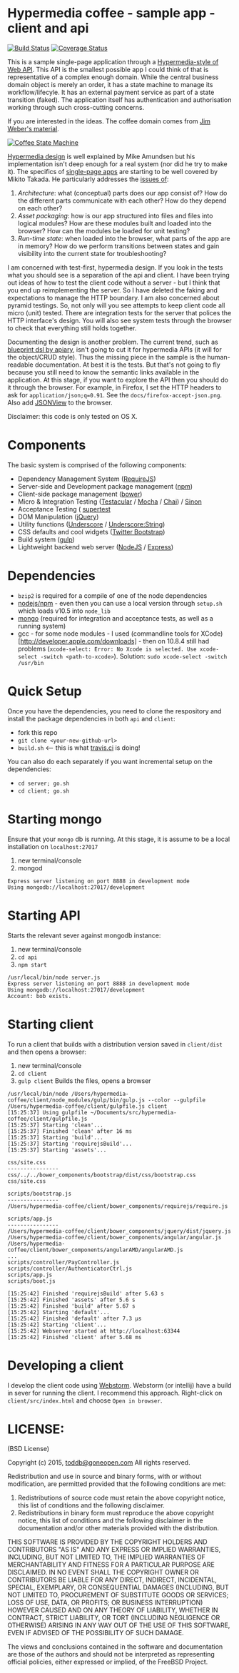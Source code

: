 Hypermedia coffee - sample app - client and api
===============================================

[![Build Status](https://travis-ci.org/toddb/hypermedia-coffee.png?branch=master)](https://travis-ci.org/toddb/hypermedia-coffee)
[![Coverage Status](https://coveralls.io/repos/toddb/hypermedia-coffee/badge.png?branch=coverage)](https://coveralls.io/r/toddb/hypermedia-coffee?branch=coverage)


This is a sample single-page application through a [Hypermedia-style of Web API](http://www.apiacademy.co/lessons/api-design/web-api-architectural-styles). This API is the smallest possible app I could think of that is representative of a complex enough domain. While the central business domain object is merely an order, it has a state machine to manage its workflow/lifecyle. It has an external payment service as part of a state transition (faked). The application itself has authentication and authorisation working through such cross-cutting concerns.

If you are interested in the ideas. The coffee domain comes from [Jim Weber's material](http://www.infoq.com/articles/webber-rest-workflow).

[![Coffee State Machine](https://raw.githubusercontent.com/toddb/hypermedia-coffee/master/docs/customer-state-machine.jpg)]()

[Hypermedia design](http://amundsen.com/hypermedia/) is well explained by Mike Amundsen but his implementation isn't deep enough for a real system (nor did he try to make it).
The specifics of [single-page apps](http://singlepageappbook.com/index.html) are starting to be well covered by Mikito Takada. He particularly addresses
the [issues of](http://singlepageappbook.com/goal.html):

1. *Architecture*: what (conceptual) parts does our app consist of? How do the different parts communicate with each other? How do they depend on each other?
2. *Asset packaging*: how is our app structured into files and files into logical modules? How are these modules built and loaded into the browser? How can the modules be loaded for unit testing?
3. *Run-time state*: when loaded into the browser, what parts of the app are in memory? How do we perform transitions between states and gain visibility into the current state for troubleshooting?

I am concerned with test-first, hypermedia design. If you look in the tests what you should see is a separation of the api and client. I have been trying out ideas of how to test the client code without a server - but I think that you end up reimplementing the server. So I have deleted the faking and expectations to manage the HTTP boundary. I am also concerned about pyramid testings. So, not only will you see attempts to keep client code all micro (unit) tested. There are integration tests for the server that polices the HTTP interface's design. You will also see system tests through the browser to check that everything still holds together.

 Documenting the design is another problem. The current trend, such as [blueprint dsl by apiary](http://apiary.io/blueprint), isn't going to cut it for hypermedia APIs (it will for the object/CRUD style). Thus the missing piece in the sample is the human-readable documentation. At best it is the tests. But that's not going to fly because you still need to know the semantic links available in the application. At this stage, if you want to explore the API then you should do it through the browser. For example, in Firefox, I set the HTTP headers to ask for `application/json;q=0.91`. See the `docs/firefox-accept-json.png`. Also add [JSONView](https://addons.mozilla.org/en-Us/firefox/addon/jsonview/) to the browser.

Disclaimer: this code is only tested on OS X.

# Components
The basic system is comprised of the following components:
- Dependency Management System ([RequireJS](http://requirejs.org))
- Server-side and Development package management ([npm](https://npmjs.org/))
- Client-side package management ([bower](http://jamjs.org/))
- Micro & Integration Testing ([Testacular](http://karma-runner.github.com/0.8/index.html) / [Mocha](http://visionmedia.github.com/mocha) / [Chai](http://chaijs.com/)) / [Sinon](http://sinonjs.org/)
- Acceptance Testing ( [supertest](https://github.com/visionmedia/supertest)
- DOM Manipulation ([jQuery](http://jquery.com))
- Utility functions ([Underscore](http://underscorejs.org) / [Underscore:String](http://epeli.github.com/underscore.string))
- CSS defaults and cool widgets ([Twitter Bootstrap](http://twitter.github.com/bootstrap/))
- Build system ([gulp](http://gulpjs.com/))
- Lightweight backend web server ([NodeJS](nodejs.org) / [Express](http://expressjs.com))

# Dependencies
- `bzip2` is required for a compile of one of the node dependencies 
- [nodejs/npm](http://nodejs.org) - even then you can use a local version through `setup.sh` which loads v10.5 into `node_lib`
- [mongo](http://www.mongodb.org/) (required for integration and acceptance tests, as well as a running system)
- gcc - for some node modules - I used (commandline tools for XCode)[http://developer.apple.com/downloads] - then on 10.8.4 still had problems (`xcode-select: Error: No Xcode is selected. Use xcode-select -switch <path-to-xcode>`). Solution: `sudo xcode-select -switch /usr/bin`


# Quick Setup

Once you have the dependencies, you need to clone the respository and install the package dependencies in both `api` and `client`:

- fork this repo
- `git clone <your-new-github-url>`
- `build.sh`   <-- this is what [travis.ci](https://travis-ci.org/toddb/hypermedia-coffee/) is doing!

You can also do each separately if you want incremental setup on the dependencies:

- `cd server; go.sh`
- `cd client; go.sh`


# Starting mongo

Ensure that your `mongo` db is running. At this stage, it is assume to be a local installation on `localhost:27017`

1. new terminal/console
2. mongod

```
Express server listening on port 8888 in development mode
Using mongodb://localhost:27017/development
```

# Starting API

Starts the relevant sever against mongodb instance:

1. new terminal/console
2. `cd api`
3. `npm start`

```
/usr/local/bin/node server.js
Express server listening on port 8888 in development mode
Using mongodb://localhost:27017/development
Account: bob exists.
```

# Starting client

To run a client that builds with a distribution version saved in `client/dist` and then opens a browser:

1. new terminal/console
2. `cd client`
3. `gulp client` Builds the files, opens a browser

```
/usr/local/bin/node /Users/hypermedia-coffee/client/node_modules/gulp/bin/gulp.js --color --gulpfile /Users/hypermedia-coffee/client/gulpfile.js client
[15:25:37] Using gulpfile ~/Documents/src/hypermedia-coffee/client/gulpfile.js
[15:25:37] Starting 'clean'...
[15:25:37] Finished 'clean' after 16 ms
[15:25:37] Starting 'build'...
[15:25:37] Starting 'requirejsBuild'...
[15:25:37] Starting 'assets'...

css/site.css
----------------
css/../../bower_components/bootstrap/dist/css/bootstrap.css
css/site.css

scripts/bootstrap.js
----------------
/Users/hypermedia-coffee/client/bower_components/requirejs/require.js

scripts/app.js
----------------
/Users/hypermedia-coffee/client/bower_components/jquery/dist/jquery.js
/Users/hypermedia-coffee/client/bower_components/angular/angular.js
/Users/hypermedia-coffee/client/bower_components/angularAMD/angularAMD.js
...
scripts/controller/PayController.js
scripts/controller/AuthenticatorCtrl.js
scripts/app.js
scripts/boot.js

[15:25:42] Finished 'requirejsBuild' after 5.63 s
[15:25:42] Finished 'assets' after 5.6 s
[15:25:42] Finished 'build' after 5.67 s
[15:25:42] Starting 'default'...
[15:25:42] Finished 'default' after 7.3 μs
[15:25:42] Starting 'client'...
[15:25:42] Webserver started at http://localhost:63344
[15:25:42] Finished 'client' after 5.68 ms
```

# Developing a client

I develop the client code using [Webstorm](https://www.jetbrains.com/webstorm/). Webstorm (or intellij) have a build in sever for running the client. I recommend this approach. Right-click on `client/src/index.html`  and choose `Open in browser`.

# LICENSE:

(BSD License)

Copyright (c) 2015, toddb@goneopen.com
All rights reserved.

Redistribution and use in source and binary forms, with or without
modification, are permitted provided that the following conditions are met:

1. Redistributions of source code must retain the above copyright notice, this
   list of conditions and the following disclaimer.
2. Redistributions in binary form must reproduce the above copyright notice,
   this list of conditions and the following disclaimer in the documentation
   and/or other materials provided with the distribution.

THIS SOFTWARE IS PROVIDED BY THE COPYRIGHT HOLDERS AND CONTRIBUTORS "AS IS" AND
ANY EXPRESS OR IMPLIED WARRANTIES, INCLUDING, BUT NOT LIMITED TO, THE IMPLIED
WARRANTIES OF MERCHANTABILITY AND FITNESS FOR A PARTICULAR PURPOSE ARE
DISCLAIMED. IN NO EVENT SHALL THE COPYRIGHT OWNER OR CONTRIBUTORS BE LIABLE FOR
ANY DIRECT, INDIRECT, INCIDENTAL, SPECIAL, EXEMPLARY, OR CONSEQUENTIAL DAMAGES
(INCLUDING, BUT NOT LIMITED TO, PROCUREMENT OF SUBSTITUTE GOODS OR SERVICES;
LOSS OF USE, DATA, OR PROFITS; OR BUSINESS INTERRUPTION) HOWEVER CAUSED AND
ON ANY THEORY OF LIABILITY, WHETHER IN CONTRACT, STRICT LIABILITY, OR TORT
(INCLUDING NEGLIGENCE OR OTHERWISE) ARISING IN ANY WAY OUT OF THE USE OF THIS
SOFTWARE, EVEN IF ADVISED OF THE POSSIBILITY OF SUCH DAMAGE.

The views and conclusions contained in the software and documentation are those
of the authors and should not be interpreted as representing official policies,
either expressed or implied, of the FreeBSD Project.
